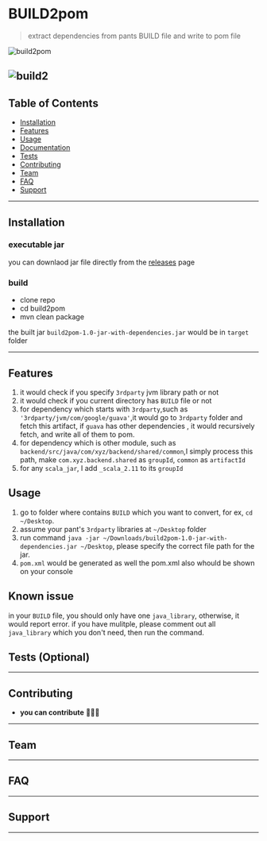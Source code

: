 
# BUILD2pom

> extract dependencies from pants BUILD file and write to pom file

![build2pom](https://user-images.githubusercontent.com/1326906/76693472-e3809f00-6622-11ea-9021-dc2a30c5b875.gif)


![build2](https://github.com/cbweixin/pants2maven/workflows/BUILD2pom/badge.svg)
---

## Table of Contents 

- [Installation](#installation)
- [Features](#features)
- [Usage](#usage)
- [Documentation](#documentation)
- [Tests](#tests-optional)
- [Contributing](#contributing)
- [Team](#team)
- [FAQ](#faq)
- [Support](#support)




---

## Installation
### executable jar
you can downlaod jar file directly from the [releases](https://github.com/cbweixin/pants2maven/releases) page

### build
- clone repo
- cd build2pom
- mvn clean package

the built jar `build2pom-1.0-jar-with-dependencies.jar` would be in `target` folder

---

## Features
1. it would check if you specify `3rdparty` jvm library path or not
2. it would check if you current directory has `BUILD` file or not
3. for dependency which starts with `3rdparty`,such as `'3rdparty/jvm/com/google/guava'`,it would go to `3rdparty` folder and fetch this artifact, if `guava` has other dependencies , it would recursively fetch, and write all of them to pom.
4. for dependency which is other module, such as `backend/src/java/com/xyz/backend/shared/common`,I simply process this path, make `com.xyz.backend.shared` as `groupId`, `common` as `artifactId` 
5. for any `scala_jar`, I add `_scala_2.11` to its `groupId`


## Usage
1. go to folder where contains `BUILD` which you want to convert, for ex, `cd ~/Desktop`.
2. assume your pant's `3rdparty` libraries at `~/Desktop` folder
2. run command `java -jar ~/Downloads/build2pom-1.0-jar-with-dependencies.jar ~/Desktop`, please specify the correct file path for the jar.
3. `pom.xml` would be generated as well the pom.xml also whould be shown on your console

## Known issue
in your `BUILD` file, you should only have one `java_library`, otherwise, it would report error. if you have mulitple, please comment out all `java_library` which you don't need, then run the command. 

## Tests (Optional)
---

## Contributing


- **you can contribute** 🔨🔨🔨


---

## Team


---

## FAQ

---

## Support


---


